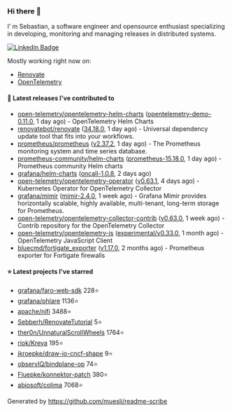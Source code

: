 ### Hi there 👋

I’ m Sebastian, a software engineer and opensource enthusiast specializing in developing, monitoring and managing releases in distributed systems.

[![Linkedin Badge](https://img.shields.io/badge/-LinkedIn-blue?style=flat&logo=Linkedin&logoColor=white&link=https://www.linkedin.com/in/sebastian-poxhofer/)](https://www.linkedin.com/in/sebastian-poxhofer/)

Mostly working right now on:
- [Renovate](https://github.com/renovatebot/renovate)
- [OpenTelemetry](https://github.com/open-telemetry)



#### 🚀 Latest releases I've contributed to

- [open-telemetry/opentelemetry-helm-charts](https://github.com/open-telemetry/opentelemetry-helm-charts) ([opentelemetry-demo-0.11.0](https://github.com/open-telemetry/opentelemetry-helm-charts/releases/tag/opentelemetry-demo-0.11.0), 1 day ago) - OpenTelemetry Helm Charts
- [renovatebot/renovate](https://github.com/renovatebot/renovate) ([34.18.0](https://github.com/renovatebot/renovate/releases/tag/34.18.0), 1 day ago) - Universal dependency update tool that fits into your workflows.
- [prometheus/prometheus](https://github.com/prometheus/prometheus) ([v2.37.2](https://github.com/prometheus/prometheus/releases/tag/v2.37.2), 1 day ago) - The Prometheus monitoring system and time series database.
- [prometheus-community/helm-charts](https://github.com/prometheus-community/helm-charts) ([prometheus-15.18.0](https://github.com/prometheus-community/helm-charts/releases/tag/prometheus-15.18.0), 1 day ago) - Prometheus community Helm charts
- [grafana/helm-charts](https://github.com/grafana/helm-charts) ([oncall-1.0.8](https://github.com/grafana/helm-charts/releases/tag/oncall-1.0.8), 2 days ago)
- [open-telemetry/opentelemetry-operator](https://github.com/open-telemetry/opentelemetry-operator) ([v0.63.1](https://github.com/open-telemetry/opentelemetry-operator/releases/tag/v0.63.1), 4 days ago) - Kubernetes Operator for OpenTelemetry Collector
- [grafana/mimir](https://github.com/grafana/mimir) ([mimir-2.4.0](https://github.com/grafana/mimir/releases/tag/mimir-2.4.0), 1 week ago) - Grafana Mimir provides horizontally scalable, highly available, multi-tenant, long-term storage for Prometheus.
- [open-telemetry/opentelemetry-collector-contrib](https://github.com/open-telemetry/opentelemetry-collector-contrib) ([v0.63.0](https://github.com/open-telemetry/opentelemetry-collector-contrib/releases/tag/v0.63.0), 1 week ago) - Contrib repository for the OpenTelemetry Collector
- [open-telemetry/opentelemetry-js](https://github.com/open-telemetry/opentelemetry-js) ([experimental/v0.33.0](https://github.com/open-telemetry/opentelemetry-js/releases/tag/experimental%2Fv0.33.0), 1 month ago) - OpenTelemetry JavaScript Client
- [bluecmd/fortigate_exporter](https://github.com/bluecmd/fortigate_exporter) ([v1.17.0](https://github.com/bluecmd/fortigate_exporter/releases/tag/v1.17.0), 2 months ago) - Prometheus exporter for Fortigate firewalls

#### ⭐ Latest projects I've starred

- [grafana/faro-web-sdk](https://github.com/grafana/faro-web-sdk) 228⭐
- [grafana/phlare](https://github.com/grafana/phlare) 1136⭐
- [apache/nifi](https://github.com/apache/nifi) 3488⭐
- [Sebberh/RenovateTutorial](https://github.com/Sebberh/RenovateTutorial) 5⭐
- [ther0n/UnnaturalScrollWheels](https://github.com/ther0n/UnnaturalScrollWheels) 1764⭐
- [riok/Kreya](https://github.com/riok/Kreya) 195⭐
- [jkroepke/draw-io-cncf-shape](https://github.com/jkroepke/draw-io-cncf-shape) 9⭐
- [observIQ/bindplane-op](https://github.com/observIQ/bindplane-op) 74⭐
- [Fluepke/konnektor-patch](https://github.com/Fluepke/konnektor-patch) 380⭐
- [abiosoft/colima](https://github.com/abiosoft/colima) 7068⭐



Generated by https://github.com/muesli/readme-scribe
